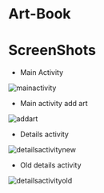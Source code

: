 # Art-Book

# ScreenShots

- Main Activity

![mainactivity](https://user-images.githubusercontent.com/75613757/220583814-22f94a60-6d18-4612-a468-b560177e88f6.png)

- Main activity add art

![addart](https://user-images.githubusercontent.com/75613757/220583824-62585935-7064-44c9-b5f9-1f6a194b935b.png)

- Details activity

![detailsactivitynew](https://user-images.githubusercontent.com/75613757/220583829-5698bd6c-e031-4eb4-8ca7-ce7ae5388033.png)

- Old details activity

![detailsactivityold](https://user-images.githubusercontent.com/75613757/220583855-abf6a0ed-3c09-4e3e-830c-167e19eb3751.png)
